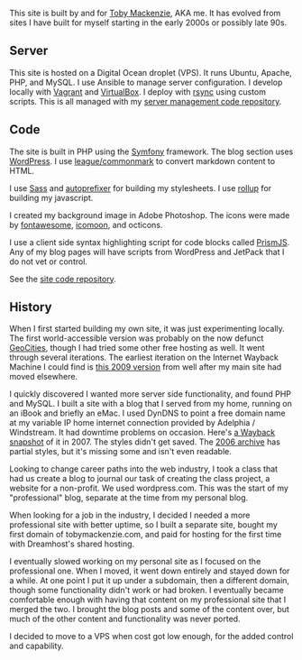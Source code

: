 This site is built by and for [Toby Mackenzie](/about), AKA me.  It has evolved from sites I have built for myself starting in the early 2000s or possibly late 90s.

Server
------

This site is hosted on a Digital Ocean droplet (VPS).  It runs Ubuntu, Apache, PHP, and MySQL.  I use Ansible to manage server configuration.  I develop locally with [Vagrant](https://www.vagrantup.com/) and [VirtualBox](https://www.virtualbox.org/).  I deploy with [rsync](https://en.wikipedia.org/wiki/Rsync) using custom scripts.  This is all managed with my [server management code repository](https://github.com/tobymackenzie/tobymackenzie.srv/).

Code
----

The site is built in PHP using the [Symfony](https://symfony.com/) framework.  The blog section uses [WordPress](https://wordpress.org/).  I use [league/commonmark](https://github.com/thephpleague/commonmark) to convert markdown content to HTML.

I use [Sass](https://sass-lang.com/) and [autoprefixer](https://github.com/postcss/autoprefixer) for building my stylesheets.  I use [rollup](https://rollupjs.org/guide/en/) for building my javascript.

I created my background image in Adobe Photoshop.  The icons were made by [fontawesome](https://github.com/FortAwesome/Font-Awesome.git), [icomoon](https://github.com/Keyamoon/IcoMoon-Free), and octicons.

I use a client side syntax highlighting script for code blocks called [PrismJS](https://github.com/PrismJS/prism).  Any of my blog pages will have scripts from WordPress and JetPack that I do not vet or control.

See the [site code repository](https://github.com/tobymackenzie/tobymackenzie.site/).

History
-------

When I first started building my own site, it was just experimenting locally.  The first world-accessible version was probably on the now defunct [GeoCities](https://en.wikipedia.org/wiki/Yahoo!_GeoCities), though I had tried some other free hosting as well.  It went through several iterations.  The earliest iteration on the Internet Wayback Machine I could find is [this 2009 version](http://web.archive.org/web/20090725121956/http://geocities.com/ardotipspornguzz/) from well after my main site had moved elsewhere.

I quickly discovered I wanted more server side functionality, and found PHP and MySQL.  I built a site with a blog that I served from my home, running on an iBook and briefly an eMac.  I used DynDNS to point a free domain name at my variable IP home internet connection provided by Adelphia / Windstream.  It had downtime problems on occasion.  Here's [a Wayback snapshot](http://web.archive.org/web/20070509143247/http://cosmicosmo.ath.cx/) of it in 2007.  The styles didn't get saved.  The [2006 archive](http://web.archive.org/web/20060404121236/http://cosmicosmo.ath.cx:80/) has partial styles, but it's missing some and isn't even readable.

Looking to change career paths into the web industry, I took a class that had us create a blog to journal our task of creating the class project, a website for a non-profit.  We used wordpress.com.  This was the start of my "professional" blog, separate at the time from my personal blog.

When looking for a job in the industry, I decided I needed a more professional site with better uptime, so I built a separate site, bought my first domain of tobymackenzie.com, and paid for hosting for the first time with Dreamhost's shared hosting.

I eventually slowed working on my personal site as I focused on the professional one.  When I moved, it went down entirely and stayed down for a while.  At one point I put it up under a subdomain, then a different domain, though some functionality didn't work or had broken.  I eventually became comfortable enough with having that content on my professional site that I merged the two.  I brought the blog posts and some of the content over, but much of the other content and functionality was never ported.

I decided to move to a VPS when cost got low enough, for the added control and capability.
